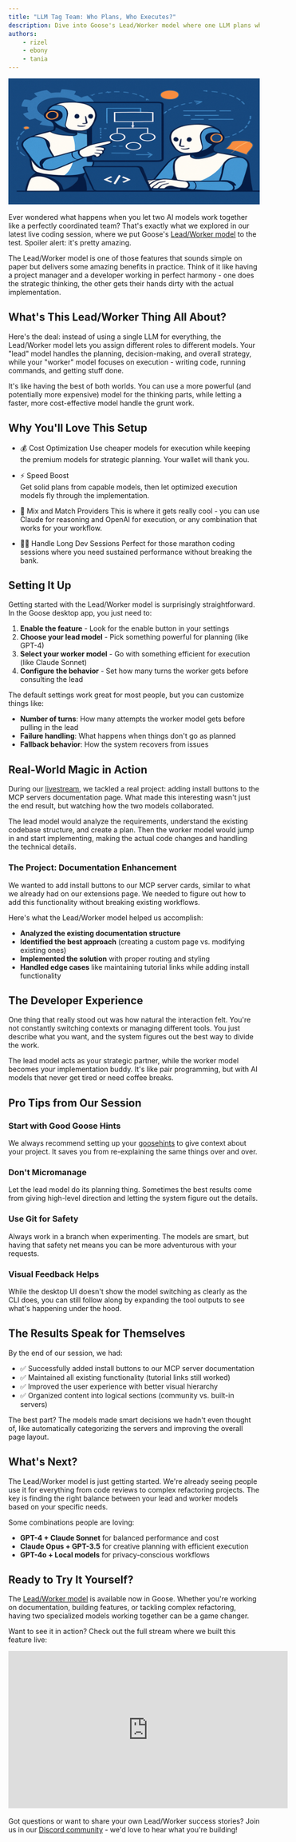```yaml
---
title: "LLM Tag Team: Who Plans, Who Executes?"
description: Dive into Goose's Lead/Worker model where one LLM plans while another executes - a game-changing approach to AI collaboration that can save costs and boost efficiency.
authors: 
    - rizel
    - ebony
    - tania
---
```


![blog cover](header-image.png)

Ever wondered what happens when you let two AI models work together like a perfectly coordinated team? That's exactly what we explored in our latest live coding session, where we put Goose's [Lead/Worker model](/docs/tutorials/lead-worker) to the test. Spoiler alert: it's pretty amazing.

The Lead/Worker model is one of those features that sounds simple on paper but delivers some amazing benefits in practice. Think of it like having a project manager and a developer working in perfect harmony - one does the strategic thinking, the other gets their hands dirty with the actual implementation.

<!-- truncate -->

## What's This Lead/Worker Thing All About?

Here's the deal: instead of using a single LLM for everything, the Lead/Worker model lets you assign different roles to different models. Your "lead" model handles the planning, decision-making, and overall strategy, while your "worker" model focuses on execution - writing code, running commands, and getting stuff done.

It's like having the best of both worlds. You can use a more powerful (and potentially more expensive) model for the thinking parts, while letting a faster, more cost-effective model handle the grunt work.

## Why You'll Love This Setup

- 💰 Cost Optimization
Use cheaper models for execution while keeping the premium models for strategic planning. Your wallet will thank you.

- ⚡ Speed Boost  
Get solid plans from capable models, then let optimized execution models fly through the implementation.

- 🔄 Mix and Match Providers
This is where it gets really cool - you can use Claude for reasoning and OpenAI for execution, or any combination that works for your workflow.

- 🏃‍♂️ Handle Long Dev Sessions
Perfect for those marathon coding sessions where you need sustained performance without breaking the bank.

## Setting It Up

Getting started with the Lead/Worker model is surprisingly straightforward. In the Goose desktop app, you just need to:

1. **Enable the feature** - Look for the enable button in your settings
2. **Choose your lead model** - Pick something powerful for planning (like GPT-4)
3. **Select your worker model** - Go with something efficient for execution (like Claude Sonnet)
4. **Configure the behavior** - Set how many turns the worker gets before consulting the lead

The default settings work great for most people, but you can customize things like:
- **Number of turns**: How many attempts the worker model gets before pulling in the lead
- **Failure handling**: What happens when things don't go as planned
- **Fallback behavior**: How the system recovers from issues

## Real-World Magic in Action

During our [livestream](https://www.youtube.com/embed/IbBDBv9Chvg), we tackled a real project: adding install buttons to the MCP servers documentation page. What made this interesting wasn't just the end result, but watching how the two models collaborated.

The lead model would analyze the requirements, understand the existing codebase structure, and create a plan. Then the worker model would jump in and start implementing, making the actual code changes and handling the technical details.

### The Project: Documentation Enhancement

We wanted to add install buttons to our MCP server cards, similar to what we already had on our extensions page. We needed to figure out how to add this functionality without breaking existing workflows.

Here's what the Lead/Worker model helped us accomplish:
- **Analyzed the existing documentation structure**
- **Identified the best approach** (creating a custom page vs. modifying existing ones)
- **Implemented the solution** with proper routing and styling
- **Handled edge cases** like maintaining tutorial links while adding install functionality

## The Developer Experience

One thing that really stood out was how natural the interaction felt. You're not constantly switching contexts or managing different tools. You just describe what you want, and the system figures out the best way to divide the work.

The lead model acts as your strategic partner, while the worker model becomes your implementation buddy. It's like pair programming, but with AI models that never get tired or need coffee breaks.

## Pro Tips from Our Session

### Start with Good Goose Hints
We always recommend setting up your [goosehints](/docs/guides/using-goosehints) to give context about your project. It saves you from re-explaining the same things over and over.

### Don't Micromanage
Let the lead model do its planning thing. Sometimes the best results come from giving high-level direction and letting the system figure out the details.

### Use Git for Safety
Always work in a branch when experimenting. The models are smart, but having that safety net means you can be more adventurous with your requests.

### Visual Feedback Helps
While the desktop UI doesn't show the model switching as clearly as the CLI does, you can still follow along by expanding the tool outputs to see what's happening under the hood.

## The Results Speak for Themselves

By the end of our session, we had:
- ✅ Successfully added install buttons to our MCP server documentation
- ✅ Maintained all existing functionality (tutorial links still worked)
- ✅ Improved the user experience with better visual hierarchy
- ✅ Organized content into logical sections (community vs. built-in servers)

The best part? The models made smart decisions we hadn't even thought of, like automatically categorizing the servers and improving the overall page layout.

## What's Next?

The Lead/Worker model is just getting started. We're already seeing people use it for everything from code reviews to complex refactoring projects. The key is finding the right balance between your lead and worker models based on your specific needs.

Some combinations people are loving:
- **GPT-4 + Claude Sonnet** for balanced performance and cost
- **Claude Opus + GPT-3.5** for creative planning with efficient execution  
- **GPT-4o + Local models** for privacy-conscious workflows

## Ready to Try It Yourself?

The [Lead/Worker model](/docs/tutorials/lead-worker) is available now in Goose. Whether you're working on documentation, building features, or tackling complex refactoring, having two specialized models working together can be a game changer.

Want to see it in action? Check out the full stream where we built this feature live:

<iframe class="aspect-ratio" width="560" height="315" src="https://www.youtube.com/embed/IbBDBv9Chvg" title="LLM Tag Team: Who Plans, Who Executes?" frameborder="0" allow="accelerometer; autoplay; clipboard-write; encrypted-media; gyroscope; picture-in-picture" allowfullscreen></iframe>

Got questions or want to share your own Lead/Worker success stories? Join us in our [Discord community](https://discord.gg/block-opensource) - we'd love to hear what you're building!


<head>
  <meta property="og:title" content="LLM Tag Team: Who Plans, Who Executes?" />
  <meta property="og:type" content="article" />
  <meta property="og:url" content="https://block.github.io/goose/blog/2025/08/11/llm-tag-team-lead-worker-model" />
  <meta property="og:description" content="Dive into Goose's Lead/Worker model where one LLM plans while another executes - a game-changing approach to AI collaboration that can save costs and boost efficiency." />
  <meta property="og:image" content="https://block.github.io/goose/assets/images/header-image-bed3ed59a52ea231c1da0707b9b6d287.png" />
  <meta name="twitter:card" content="summary_large_image" />
  <meta property="twitter:domain" content="block.github.io/goose" />
  <meta name="twitter:title" content="LLM Tag Team: Who Plans, Who Executes?" />
  <meta name="twitter:description" content="Dive into Goose's Lead/Worker model where one LLM plans while another executes - a game-changing approach to AI collaboration that can save costs and boost efficiency." />
  <meta name="twitter:image" content="https://block.github.io/goose/assets/images/header-image-bed3ed59a52ea231c1da0707b9b6d287.png" />
</head>